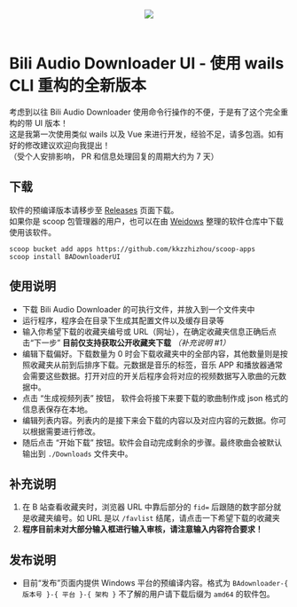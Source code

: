 <div align="center" style="padding: 20px;">
  <img src="https://github.com/HIM049/BADownloaderUI/assets/67405384/b680bc86-5b41-4238-85ad-f50bf975bd07"/>
</div>

# Bili Audio Downloader UI - 使用 wails CLI 重构的全新版本

考虑到以往 Bili Audio Downloader 使用命令行操作的不便，于是有了这个完全重构的带 UI 版本！  
这是我第一次使用类似 wails 以及 Vue 来进行开发，经验不足，请多包涵。如有好的修改建议欢迎向我提出！  
（受个人安排影响， PR 和信息处理回复的周期大约为 7 天）  

## 下载
软件的预编译版本请移步至 [Releases](https://github.com/HIM049/BADownloaderUI/releases) 页面下载。  
如果你是 scoop 包管理器的用户，也可以在由 [Weidows](https://github.com/Weidows) 整理的软件仓库中下载使用该软件。

```
scoop bucket add apps https://github.com/kkzzhizhou/scoop-apps
scoop install BADownloaderUI
```

## 使用说明
- 下载 Bili Audio Downloader 的可执行文件，并放入到一个文件夹中
- 运行程序，程序会在目录下生成其配置文件以及缓存目录等
- 输入你希望下载的收藏夹编号或 URL（网址），在确定收藏夹信息正确后点击“下一步” **目前仅支持获取公开收藏夹下载** *（补充说明 #1）*
- 编辑下载偏好。下载数量为 0 时会下载收藏夹中的全部内容，其他数量则是按照收藏夹从前到后排序下载。元数据是音乐的标签，音乐 APP 和播放器通常会需要这些数据。打开对应的开关后程序会将对应的视频数据写入歌曲的元数据中。
- 点击 “生成视频列表” 按钮， 软件会将接下来要下载的歌曲制作成 json 格式的信息表保存在本地。
- 编辑列表内容。列表内的是接下来会下载的内容以及对应内容的元数据。你可以根据需要进行修改。
- 随后点击 “开始下载” 按钮。软件会自动完成剩余的步骤。最终歌曲会被默认输出到 `./Downloads` 文件夹中。

## 补充说明
1. 在 B 站查看收藏夹时，浏览器 URL 中靠后部分的 `fid=` 后跟随的数字部分就是收藏夹编号。如 URL 是以 `/favlist` 结尾，请点击一下希望下载的收藏夹
3. **程序目前未对大部分输入框进行输入审核，请注意输入内容符合要求！**

## 发布说明
- 目前“发布”页面内提供 Windows 平台的预编译内容。格式为 `BAdownloader-{ 版本号 }-{ 平台 }-{ 架构 }` 不了解的用户请下载后缀为 `amd64` 的软件包。

